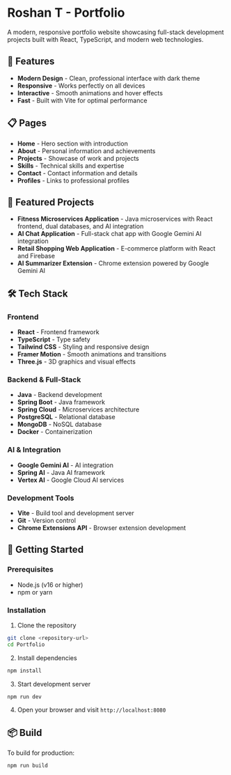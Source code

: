 # Roshan T - Portfolio

A modern, responsive portfolio website showcasing full-stack development projects built with React, TypeScript, and modern web technologies.

## 🚀 Features

- **Modern Design** - Clean, professional interface with dark theme
- **Responsive** - Works perfectly on all devices
- **Interactive** - Smooth animations and hover effects
- **Fast** - Built with Vite for optimal performance

## 📋 Pages

- **Home** - Hero section with introduction
- **About** - Personal information and achievements
- **Projects** - Showcase of work and projects
- **Skills** - Technical skills and expertise
- **Contact** - Contact information and details
- **Profiles** - Links to professional profiles

## 🚀 Featured Projects

- **Fitness Microservices Application** - Java microservices with React frontend, dual databases, and AI integration
- **AI Chat Application** - Full-stack chat app with Google Gemini AI integration
- **Retail Shopping Web Application** - E-commerce platform with React and Firebase
- **AI Summarizer Extension** - Chrome extension powered by Google Gemini AI

## 🛠️ Tech Stack

### Frontend
- **React** - Frontend framework
- **TypeScript** - Type safety
- **Tailwind CSS** - Styling and responsive design
- **Framer Motion** - Smooth animations and transitions
- **Three.js** - 3D graphics and visual effects

### Backend & Full-Stack
- **Java** - Backend development
- **Spring Boot** - Java framework
- **Spring Cloud** - Microservices architecture
- **PostgreSQL** - Relational database
- **MongoDB** - NoSQL database
- **Docker** - Containerization

### AI & Integration
- **Google Gemini AI** - AI integration
- **Spring AI** - Java AI framework
- **Vertex AI** - Google Cloud AI services

### Development Tools
- **Vite** - Build tool and development server
- **Git** - Version control
- **Chrome Extensions API** - Browser extension development

## 🚀 Getting Started

### Prerequisites
- Node.js (v16 or higher)
- npm or yarn

### Installation

1. Clone the repository
```bash
git clone <repository-url>
cd Portfolio
```

2. Install dependencies
```bash
npm install
```

3. Start development server
```bash
npm run dev
```

4. Open your browser and visit `http://localhost:8080`

## 📦 Build

To build for production:
```bash
npm run build
```

